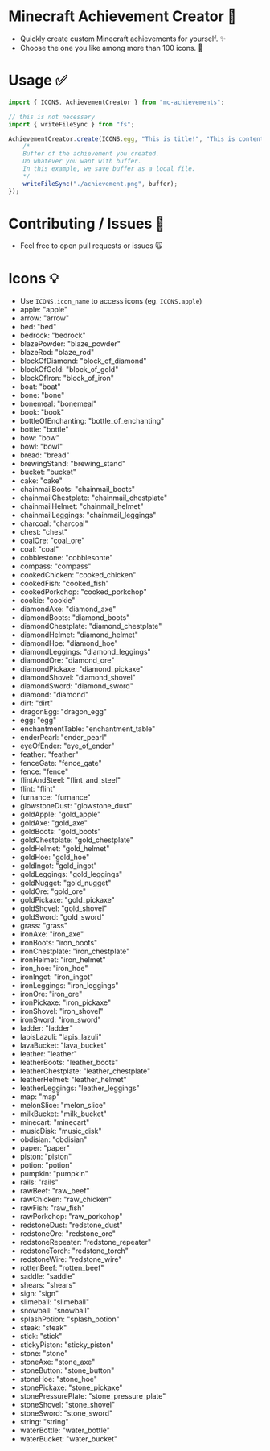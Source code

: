 # Minecraft Achievement Creator 🦄
- Quickly create custom Minecraft achievements for yourself. ✨
- Choose the one you like among more than 100 icons. 💯

# Usage ✅
```ts
import { ICONS, AchievementCreator } from "mc-achievements";

// this is not necessary
import { writeFileSync } from "fs";

AchievementCreator.create(ICONS.egg, "This is title!", "This is content").then(buffer => {
    /*
    Buffer of the achievement you created.
    Do whatever you want with buffer.
    In this example, we save buffer as a local file.
    */
    writeFileSync("./achievement.png", buffer);
});
```

# Contributing / Issues 🐛
- Feel free to open pull requests or issues 🙀

# Icons 💡
- Use `ICONS.icon_name` to access icons (eg. `ICONS.apple`)
- apple: "apple"
- arrow: "arrow"
- bed: "bed"
- bedrock: "bedrock"
- blazePowder: "blaze_powder"
- blazeRod: "blaze_rod"
- blockOfDiamond: "block_of_diamond"
- blockOfGold: "block_of_gold"
- blockOfIron: "block_of_iron"
- boat: "boat"
- bone: "bone"
- bonemeal: "bonemeal"
- book: "book"
- bottleOfEnchanting: "bottle_of_enchanting"
- bottle: "bottle"
- bow: "bow"
- bowl: "bowl"
- bread: "bread"
- brewingStand: "brewing_stand"
- bucket: "bucket"
- cake: "cake"
- chainmailBoots: "chainmail_boots"
- chainmailChestplate: "chainmail_chestplate"
- chainmailHelmet: "chainmail_helmet"
- chainmailLeggings: "chainmail_leggings"
- charcoal: "charcoal"
- chest: "chest"
- coalOre: "coal_ore"
- coal: "coal"
- cobblestone: "cobblesonte"
- compass: "compass"
- cookedChicken: "cooked_chicken"
- cookedFish: "cooked_fish"
- cookedPorkchop: "cooked_porkchop"
- cookie: "cookie"
- diamondAxe: "diamond_axe"
- diamondBoots: "diamond_boots"
- diamondChestplate: "diamond_chestplate"
- diamondHelmet: "diamond_helmet"
- diamondHoe: "diamond_hoe"
- diamondLeggings: "diamond_leggings"
- diamondOre: "diamond_ore"
- diamondPickaxe: "diamond_pickaxe"
- diamondShovel: "diamond_shovel"
- diamondSword: "diamond_sword"
- diamond: "diamond"
- dirt: "dirt"
- dragonEgg: "dragon_egg"
- egg: "egg"
- enchantmentTable: "enchantment_table"
- enderPearl: "ender_pearl"
- eyeOfEnder: "eye_of_ender"
- feather: "feather"
- fenceGate: "fence_gate"
- fence: "fence"
- flintAndSteel: "flint_and_steel"
- flint: "flint"
- furnance: "furnance"
- glowstoneDust: "glowstone_dust"
- goldApple: "gold_apple"
- goldAxe: "gold_axe"
- goldBoots: "gold_boots"
- goldChestplate: "gold_chestplate"
- goldHelmet: "gold_helmet"
- goldHoe: "gold_hoe"
- goldIngot: "gold_ingot"
- goldLeggings: "gold_leggings"
- goldNugget: "gold_nugget"
- goldOre: "gold_ore"
- goldPickaxe: "gold_pickaxe"
- goldShovel: "gold_shovel"
- goldSword: "gold_sword"
- grass: "grass"
- ironAxe: "iron_axe"
- ironBoots: "iron_boots"
- ironChestplate: "iron_chestplate"
- ironHelmet: "iron_helmet"
- iron_hoe: "iron_hoe"
- ironIngot: "iron_ingot"
- ironLeggings: "iron_leggings"
- ironOre: "iron_ore"
- ironPickaxe: "iron_pickaxe"
- ironShovel: "iron_shovel"
- ironSword: "iron_sword"
- ladder: "ladder"
- lapisLazuli: "lapis_lazuli"
- lavaBucket: "lava_bucket"
- leather: "leather"
- leatherBoots: "leather_boots"
- leatherChestplate: "leather_chestplate"
- leatherHelmet: "leather_helmet"
- leatherLeggings: "leather_leggings"
- map: "map"
- melonSlice: "melon_slice"
- milkBucket: "milk_bucket"
- minecart: "minecart"
- musicDisk: "music_disk"
- obdisian: "obdisian"
- paper: "paper"
- piston: "piston"
- potion: "potion"
- pumpkin: "pumpkin"
- rails: "rails"
- rawBeef: "raw_beef"
- rawChicken: "raw_chicken"
- rawFish: "raw_fish"
- rawPorkchop: "raw_porkchop"
- redstoneDust: "redstone_dust"
- redstoneOre: "redstone_ore"
- redstoneRepeater: "redstone_repeater"
- redstoneTorch: "redstone_torch"
- redstoneWire: "redstone_wire"
- rottenBeef: "rotten_beef"
- saddle: "saddle"
- shears: "shears"
- sign: "sign"
- slimeball: "slimeball"
- snowball: "snowball"
- splashPotion: "splash_potion"
- steak: "steak"
- stick: "stick"
- stickyPiston: "sticky_piston"
- stone: "stone"
- stoneAxe: "stone_axe"
- stoneButton: "stone_button"
- stoneHoe: "stone_hoe"
- stonePickaxe: "stone_pickaxe"
- stonePressurePlate: "stone_pressure_plate"
- stoneShovel: "stone_shovel"
- stoneSword: "stone_sword"
- string: "string"
- waterBottle: "water_bottle"
- waterBucket: "water_bucket"
